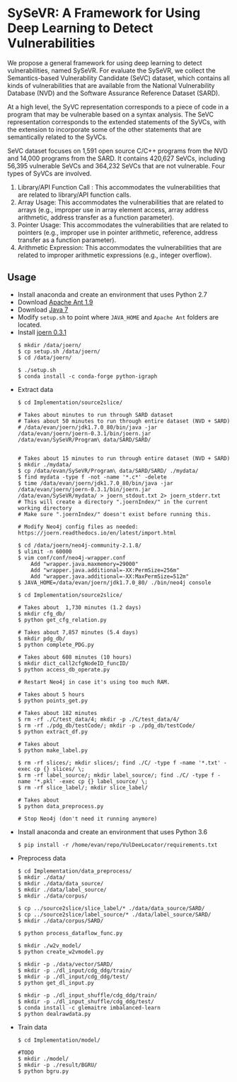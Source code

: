 SySeVR: A Framework for Using Deep Learning to Detect Vulnerabilities
=

We propose a general framework for using deep learning to detect vulnerabilities, named SySeVR. For evaluate the SySeVR, we collect the Semantics-based Vulnerability Candidate (SeVC) dataset, which contains all kinds of vulnerabilities that are available from the National Vulnerability Database (NVD) and the Software Assurance Reference Dataset (SARD).

At a high level, the SyVC representation corresponds to a piece of code in a program that may be vulnerable based on a syntax analysis. The SeVC representation corresponds to the extended statements of the SyVCs, with the extension to incorporate some of the other statements that are semantically related to the SyVCs.

SeVC dataset focuses on 1,591 open source C/C++ programs from the NVD and 14,000 programs from the SARD. It contains 420,627 SeVCs, including 56,395 vulnerable SeVCs and 364,232 SeVCs that are not vulnerable. Four types of SyVCs are involved.

1. Library/API Function Call : This accommodates the vulnerabilities that are related to library/API function calls.
2. Array Usage: This accommodates the vulnerabilities that are related to arrays (e.g., improper use in array element access, array address arithmetic, address transfer as a function parameter).
3. Pointer Usage: This accommodates the vulnerabilities that are related to pointers (e.g., improper use in pointer arithmetic, reference, address transfer as a function parameter).
4. Arithmetic Expression: This accommodates the vulnerabilities that are related to improper arithmetic expressions (e.g., integer overflow).

## Usage
  * Install anaconda and create an environment that uses Python 2.7
  * Download [Apache Ant 1.9](https://ant.apache.org/bindownload.cgi)
  * Download [Java 7](https://www.oracle.com/java/technologies/javase/javase7-archive-downloads.html)
  * Modify `setup.sh` to point where `JAVA_HOME` and `Apache Ant` folders are located.
  * Install [joern 0.3.1](https://joern.readthedocs.io/en/latest/installation.html)
    ```
    $ mkdir /data/joern/
    $ cp setup.sh /data/joern/
    $ cd /data/joern/

    $ ./setup.sh
    $ conda install -c conda-forge python-igraph
    ```
  * Extract data
    ```
    $ cd Implementation/source2slice/

    # Takes about minutes to run through SARD dataset
    # Takes about 50 minutes to run through entire dataset (NVD + SARD)
    # /data/evan/joern/jdk1.7.0_80/bin/java -jar /data/evan/joern/joern-0.3.1/bin/joern.jar /data/evan/SySeVR/Program\ data/SARD/SARD/


    # Takes about 15 minutes to run through entire dataset (NVD + SARD)
    $ mkdir ./mydata/
    $ cp /data/evan/SySeVR/Program\ data/SARD/SARD/ ./mydata/
    $ find mydata -type f -not -name '*.c*' -delete
    $ time /data/evan/joern/jdk1.7.0_80/bin/java -jar /data/evan/joern/joern-0.3.1/bin/joern.jar /data/evan/SySeVR/mydata/ > joern_stdout.txt 2> joern_stderr.txt
    # This will create a directory ".joernIndex/" in the current working directory
    # Make sure ".joernIndex/" doesn't exist before running this.

    # Modify Neo4j config files as needed: https://joern.readthedocs.io/en/latest/import.html

    $ cd /data/joern/neo4j-community-2.1.8/
    $ ulimit -n 60000
    $ vim conf/conf/neo4j-wrapper.conf
        Add "wrapper.java.maxmemory=29000"
        Add "wrapper.java.additional=-XX:PermSize=256m"
        Add "wrapper.java.additional=-XX:MaxPermSize=512m"
    $ JAVA_HOME=/data/evan/joern/jdk1.7.0_80/ ./bin/neo4j console

    $ cd Implementation/source2slice/

    # Takes about  1,730 minutes (1.2 days)
    $ mkdir cfg_db/
    $ python get_cfg_relation.py

    # Takes about 7,857 minutes (5.4 days)
    $ mkdir pdg_db/
    $ python complete_PDG.py

    # Takes about 608 minutes (10 hours)
    $ mkdir dict_call2cfgNodeID_funcID/
    $ python access_db_operate.py

    # Restart Neo4j in case it's using too much RAM.

    # Takes about 5 hours
    $ python points_get.py

    # Takes about 182 minutes
    $ rm -rf ./C/test_data/4; mkdir -p ./C/test_data/4/
    $ rm -rf ./pdg_db/testCode/; mkdir -p ./pdg_db/testCode/
    $ python extract_df.py

    # Takes about 
    $ python make_label.py

    $ rm -rf slices/; mkdir slices/; find ./C/ -type f -name '*.txt' -exec cp {} slices/ \;
    $ rm -rf label_source/; mkdir label_source/; find ./C/ -type f -name '*.pkl' -exec cp {} label_source/ \;
    $ rm -rf slice_label/; mkdir slice_label/

    # Takes about 
    $ python data_preprocess.py

    # Stop Neo4j (don't need it running anymore)
    ```
  * Install anaconda and create an environment that uses Python 3.6
    ```
    $ pip install -r /home/evan/repo/VulDeeLocator/requirements.txt
    ```
  * Preprocess data
    ```
    $ cd Implementation/data_preprocess/
    $ mkdir ./data/
    $ mkdir ./data/data_source/
    $ mkdir ./data/label_source/
    $ mkdir ./data/corpus/

    $ cp ../source2slice/slice_label/* ./data/data_source/SARD/
    $ cp ../source2slice/label_source/* ./data/label_source/SARD/
    $ mkdir ./data/corpus/SARD/

    $ python process_dataflow_func.py

    $ mkdir ./w2v_model/
    $ python create_w2vmodel.py

    $ mkdir -p ./data/vector/SARD/
    $ mkdir -p ./dl_input/cdg_ddg/train/
    $ mkdir -p ./dl_input/cdg_ddg/test/
    $ python get_dl_input.py

    $ mkdir -p ./dl_input_shuffle/cdg_ddg/train/
    $ mkdir -p ./dl_input_shuffle/cdg_ddg/test/
    $ conda install -c glemaitre imbalanced-learn
    $ python dealrawdata.py
    ```
  * Train data
    ```
    $ cd Implementation/model/

    #TODO
    $ mkdir ./model/
    $ mkdir -p ./result/BGRU/
    $ python bgru.py
    ```
